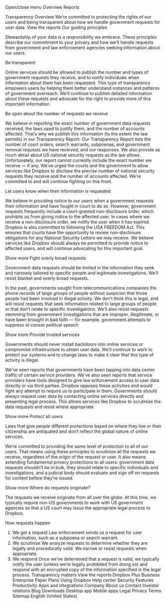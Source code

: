 Open/close menu
Overview
Reports
 
Transparency Overview
We’re committed to protecting the rights of our users and being transparent about how we handle government requests for user data.
View the reports
Our guiding principles

Stewardship of your data is a responsibility we embrace. These principles describe our commitment to your privacy and how we'll handle requests from government and law enforcement agencies seeking information about our users.

Be transparent

Online services should be allowed to publish the number and types of government requests they receive, and to notify individuals when information about them has been requested. This type of transparency empowers users by helping them better understand instances and patterns of government overreach. We’ll continue to publish detailed information about these requests and advocate for the right to provide more of this important information.

Be open about the number of requests we receive

We believe in reporting the exact number of government data requests received, the laws used to justify them, and the number of accounts affected. That’s why we publish this information (to the extent the law permits) in our Transparency Report. Our Transparency Report lists the number of court orders, search warrants, subpoenas, and government removal requests we have received, and our responses. We also provide as much detail about US national security requests as the law allows. Unfortunately, our report cannot currently include the exact number we receive — if any. We’ve urged the courts and the government to allow services like Dropbox to disclose the precise number of national security requests they receive and the number of accounts affected. We’re committed to and will continue fighting on this front.

Let users know when their information is requested

We believe in providing notice to our users when a government requests their information and have fought in court to do so. However, government requests frequently include a court-granted non-disclosure order, which prohibits us from giving notice to the affected user. In cases where we receive a non-disclosure order, we notify the user when it has expired. Dropbox is also committed to following the USA FREEDOM Act. This ensures that courts have the opportunity to review non-disclosure obligations for any National Security Letters we may receive. We believe services like Dropbox should always be permitted to provide notice to affected users, and will continue advocating for this important goal.

Show more 
Fight overly broad requests

Government data requests should be limited in the information they seek and narrowly tailored to specific people and legitimate investigations. We’ll resist blanket and overly broad requests.

In the past, governments sought from telecommunications companies the phone records of large groups of people without suspicion that those people had been involved in illegal activity. We don’t think this is legal, and will resist requests that seek information related to large groups of people or that don’t relate to specific investigations. We’ll also resist requests stemming from government investigations that are improper, illegitimate, or have been brought in bad faith — for example, government attempts to suppress or censor political speech.

Show more 
Provide trusted services

Governments should never install backdoors into online services or compromise infrastructure to obtain user data. We’ll continue to work to protect our systems and to change laws to make it clear that this type of activity is illegal.

We’ve seen reports that governments have been tapping into data center traffic of certain service providers. We’ve also seen reports that service providers have tools designed to give law enforcement access to user data directly or via third parties. Dropbox opposes these activities and would fight any attempt to require us to participate in them. Governments should always request user data by contacting online services directly and presenting legal process. This allows services like Dropbox to scrutinize the data requests and resist where appropriate.

Show more 
Protect all users

Laws that give people different protections based on where they live or their citizenship are antiquated and don’t reflect the global nature of online services.

We’re committed to providing the same level of protection to all of our users. That means using these principles to scrutinize all the requests we receive, regardless of the origin of the request or user. It also means extending fundamental privacy protections to all users: government data requests shouldn’t be in bulk, they should relate to specific individuals and investigations, and a judicial body should evaluate and sign off on requests for content before they’re issued.

Show more 
Where do requests originate?

The requests we receive originate from all over the globe. At this time, we typically require non-US governments to work with US government agencies so that a US court may issue the appropriate legal process to Dropbox.

How requests happen
1. We get a request
Law enforcement sends us a request for user information, such as a subpoena or search warrant.
2. We scrutinize
We analyze requests to determine whether they are legally and procedurally valid. We narrow or resist requests when appropriate.
3. We respond
Once we’ve determined that a request is valid, we typically notify the user (unless we’re legally prohibited from doing so) and respond with an encrypted copy of the information specified in the legal process.
Transparency matters
View the reports
Dropbox
Plus
Business
Enterprise
Paper
Plans
Using Dropbox
Help center
Security
Features
Productivity
Apps and integrations
Company
About us
Contact
Investor relations
Blog
Downloads
Desktop app
Mobile apps
Legal
Privacy
Terms
Sitemap
English (United States)